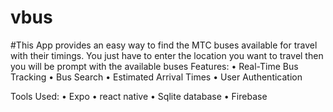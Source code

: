 # vbus
#This App provides an easy way to find the MTC buses available for travel with their timings.
You just have to enter the location you want to travel then you will be prompt with the available buses
Features:
•	Real-Time Bus Tracking
•	Bus Search
•	Estimated Arrival Times
•	User Authentication

Tools Used:
•	Expo 
•	react native
•	Sqlite database
•	Firebase
